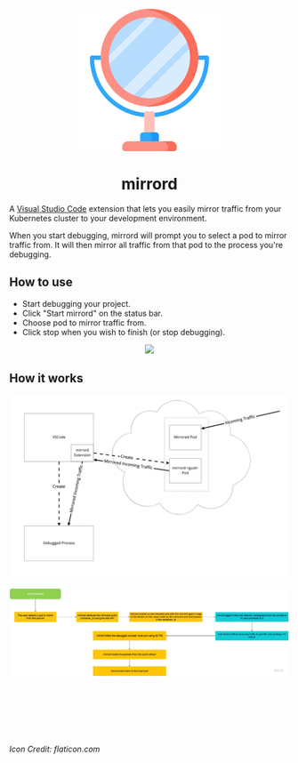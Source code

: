 <p align="center">
  <img src="images/icon.png">
</p>
<h1 align="center">mirrord</h1>

A [Visual Studio Code](https://code.visualstudio.com/) extension that lets you easily mirror traffic from your Kubernetes cluster to your development environment.

When you start debugging, mirrord will prompt you to select a pod to mirror traffic from. It will then mirror all traffic from that pod to the process you're debugging.

## How to use

* Start debugging your project.
* Click "Start mirrord" on the status bar.
* Choose pod to mirror traffic from.
* Click stop when you wish to finish (or stop debugging).

<p align="center">
  <img src="https://i.imgur.com/LujQb1u.gif" width="738">
</p>


## How it works
<p align="center">
  <img src="images/architecture.png" width="738">
</p>

<p align="center">
  <img src="images/flowchart.jpg" width="738">
</p>
<!-- ![Architecture](images/architecture.png?raw=true "Architecture") -->
<br/><br/><br/><br/><br/><br/>
<i>Icon Credit: flaticon.com</i>
